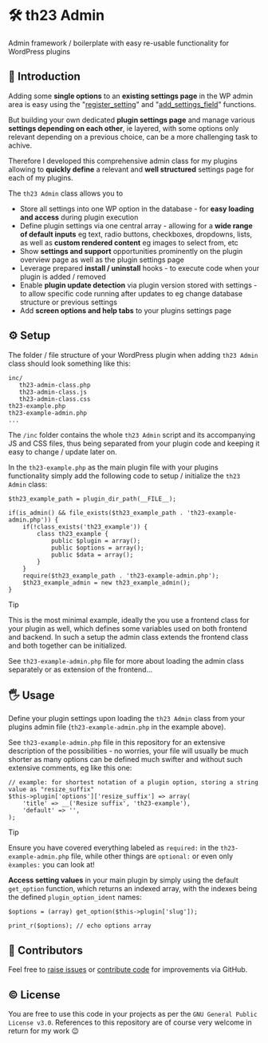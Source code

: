 # 🛠️ th23 Admin

Admin framework / boilerplate with easy re-usable functionality for WordPress plugins


## 🚀 Introduction

Adding some **single options** to an **existing settings page** in the WP admin area is easy using the "[register_setting](https://developer.wordpress.org/reference/functions/register_setting/)" and "[add_settings_field](https://developer.wordpress.org/reference/functions/add_settings_field/)" functions.

But building your own dedicated **plugin settings page** and manage various **settings depending on each other**, ie layered, with some options only relevant depending on a previous choice, can be a more challenging task to achive.

Therefore I developed this comprehensive admin class for my plugins allowing to **quickly define** a relevant and **well structured** settings page for each of my plugins.

The `th23 Admin` class allows you to
* Store all settings into one WP option in the database - for **easy loading and access** during plugin execution
* Define plugin settings via one central array - allowing for a **wide range of default inputs** eg text, radio buttons, checkboxes, dropdowns, lists, as well as **custom rendered content** eg images to select from, etc
* Show **settings and support** opportunities prominently on the plugin overview page as well as the plugin settings page
* Leverage prepared **install / uninstall** hooks - to execute code when your plugin is added / removed
* Enable **plugin update detection** via plugin version stored with settings - to allow specific code running after updates to eg change database structure or previous settings
* Add **screen options and help tabs** to your plugins settings page


## ⚙️ Setup

The folder / file structure of your WordPress plugin when adding `th23 Admin` class should look something like this:
```
inc/
   th23-admin-class.php
   th23-admin-class.js
   th23-admin-class.css
th23-example.php
th23-example-admin.php
...
```

The `/inc` folder contains the whole `th23 Admin` script and its accompanying JS and CSS files, thus being separated from your plugin code and keeping it easy to change / update later on.

In the `th23-example.php` as the main plugin file with your plugins functionality simply add the following code to setup / initialize the `th23 Admin` class:
```
$th23_example_path = plugin_dir_path(__FILE__);

if(is_admin() && file_exists($th23_example_path . 'th23-example-admin.php')) {
	if(!class_exists('th23_example')) {
		class th23_example {
			public $plugin = array();
			public $options = array();
			public $data = array();
		}
	}
	require($th23_example_path . 'th23-example-admin.php');
	$th23_example_admin = new th23_example_admin();
}
```

> [!TIP]
> This is the most minimal example, ideally the you use a frontend class for your plugin as well, which defines some variables used on both frontend and backend. In such a setup the admin class extends the frontend class and both together can be initialized.
>
> See `th23-example-admin.php` file for more about loading the admin class separately or as extension of the frontend...


## 🖐️ Usage

Define your plugin settings upon loading the `th23 Admin` class from your plugins admin file (`th23-example-admin.php` in the example above).

See `th23-example-admin.php` file in this repository for an extensive description of the possibilities - no worries, your file will usually be much shorter as many options can be defined much swifter and without such extensive comments, eg like this one:
```
// example: for shortest notation of a plugin option, storing a string value as "resize_suffix"
$this->plugin['options']['resize_suffix'] => array(
	'title' => __('Resize suffix', 'th23-example'),
	'default' => '',
);
```

> [!TIP]
> Ensure you have covered everything labeled as `required:` in the `th23-example-admin.php` file, while other things are `optional:` or even only `èxamples:` you can look at!

**Access setting values** in your main plugin by simply using the default `get_option` function, which returns an indexed array, with the indexes being the defined `plugin_option_ident` names:
```
$options = (array) get_option($this->plugin['slug']);

print_r($options); // echo options array
```


## 🤝 Contributors

Feel free to [raise issues](https://github.com/th23x/th23-admin/issues) or [contribute code](https://github.com/th23x/th23-admin/pulls) for improvements via GitHub.


## ©️ License

You are free to use this code in your projects as per the `GNU General Public License v3.0`. References to this repository are of course very welcome in return for my work 😉
